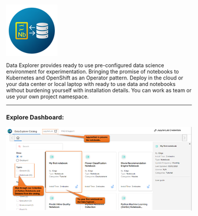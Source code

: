 

![](https://github.com/rhm-samples/data-explorer-operator/raw/main/_images/Data-Explorer.png)



Data Explorer provides ready to use pre-configured data science environment for experimentation. Bringing the promise of notebooks to Kubernetes and OpenShift as an Operator pattern. Deploy in the cloud or your data center or local laptop with ready to use data and notebooks without burdening yourself with installation details. You can work as team or use your own project namespace.

***

### Explore Dashboard:

![](https://github.com/rhm-samples/data-explorer-operator/raw/main/_images/19.png)
